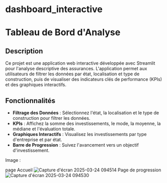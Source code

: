 # dashboard_interactive

# Tableau de Bord d'Analyse 

## Description

Ce projet est une application web interactive développée avec Streamlit pour l'analyse descriptive des assurances. L'application permet aux utilisateurs de filtrer les données par état, localisation et type de construction, puis de visualiser des indicateurs clés de performance (KPIs) et des graphiques interactifs.

## Fonctionnalités

- **Filtrage des Données** : Sélectionnez l'état, la localisation et le type de construction pour filtrer les données.
- **KPIs** : Affichez la somme des investissements, le mode, la moyenne, la médiane et l'évaluation totale.
- **Graphiques Interactifs** : Visualisez les investissements par type d'entreprise et par état.
- **Barre de Progression** : Suivez l'avancement vers un objectif d'investissement.

Image : 

page Accueil
![Capture d'écran 2025-03-24 094514](https://github.com/user-attachments/assets/2e8c590d-3b21-4f00-b3b9-63c8c985e79c)
Page de progression
![Capture d'écran 2025-03-24 094530](https://github.com/user-attachments/assets/218092c6-0745-4dd3-b3dd-87a158e37396)
